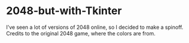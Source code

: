 # 2048-but-with-Tkinter

I've seen a lot of versions of 2048 online, so I decided to make a spinoff. Credits to the original 2048 game, where the colors are from. 

